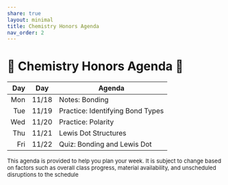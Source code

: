 ```yaml
---
share: true
layout: minimal
title: Chemistry Honors Agenda
nav_order: 2
---
```

# 🧪 Chemistry Honors Agenda 🥽

| Day |  Day  | Agenda                           |
| ---:|:-----:| -------------------------------- |
| Mon | 11/18 | Notes: Bonding                   |
| Tue | 11/19 | Practice: Identifying Bond Types |
| Wed | 11/20 | Practice: Polarity               |
| Thu | 11/21 | Lewis Dot Structures             |
| Fri | 11/22 | Quiz: Bonding and Lewis Dot      |

<p style="font-size: small">
This agenda is provided to help you plan your week. It is subject to change based on factors such as overall class progress, material availability, and unscheduled disruptions to the schedule
</p>